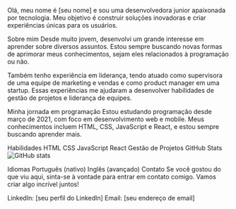 Olá, meu nome é [seu nome] e sou uma desenvolvedora junior apaixonada por tecnologia. Meu objetivo é construir soluções inovadoras e criar experiências únicas para os usuários.

Sobre mim
Desde muito jovem, desenvolvi um grande interesse em aprender sobre diversos assuntos. Estou sempre buscando novas formas de aprimorar meus conhecimentos, sejam eles relacionados à programação ou não.

Também tenho experiência em liderança, tendo atuado como supervisora de uma equipe de marketing e vendas e como product manager em uma startup. Essas experiências me ajudaram a desenvolver habilidades de gestão de projetos e liderança de equipes.

Minha jornada em programação
Estou estudando programação desde março de 2021, com foco em desenvolvimento web e mobile. Meus conhecimentos incluem HTML, CSS, JavaScript e React, e estou sempre buscando aprender mais.

Habilidades
HTML
CSS
JavaScript
React
Gestão de Projetos
GitHub Stats
![GitHub stats](https://github-readme-stats.vercel.app/api?username=[StefanyScherrer]&show_icons=true&theme=radical)

Idiomas
Português (nativo)
Inglês (avançado)
Contato
Se você gostou do que viu aqui, sinta-se à vontade para entrar em contato comigo. Vamos criar algo incrível juntos!

LinkedIn: [seu perfil do LinkedIn]
Email: [seu endereço de email]
